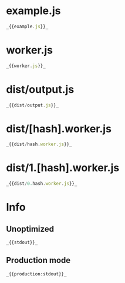 # example.js

```javascript
_{{example.js}}_
```

# worker.js

```javascript
_{{worker.js}}_
```

# dist/output.js

```javascript
_{{dist/output.js}}_
```

# dist/[hash].worker.js

```javascript
_{{dist/hash.worker.js}}_
```

# dist/1.[hash].worker.js

```javascript
_{{dist/0.hash.worker.js}}_
```

# Info

## Unoptimized

```
_{{stdout}}_
```

## Production mode

```
_{{production:stdout}}_
```
